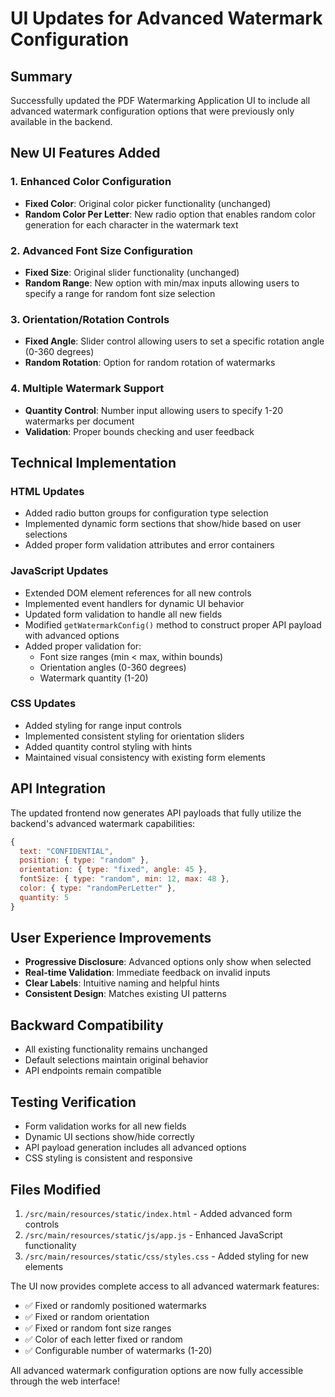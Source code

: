 # UI Updates for Advanced Watermark Configuration

## Summary
Successfully updated the PDF Watermarking Application UI to include all advanced watermark configuration options that were previously only available in the backend.

## New UI Features Added

### 1. Enhanced Color Configuration
- **Fixed Color**: Original color picker functionality (unchanged)
- **Random Color Per Letter**: New radio option that enables random color generation for each character in the watermark text

### 2. Advanced Font Size Configuration
- **Fixed Size**: Original slider functionality (unchanged) 
- **Random Range**: New option with min/max inputs allowing users to specify a range for random font size selection

### 3. Orientation/Rotation Controls
- **Fixed Angle**: Slider control allowing users to set a specific rotation angle (0-360 degrees)
- **Random Rotation**: Option for random rotation of watermarks

### 4. Multiple Watermark Support
- **Quantity Control**: Number input allowing users to specify 1-20 watermarks per document
- **Validation**: Proper bounds checking and user feedback

## Technical Implementation

### HTML Updates
- Added radio button groups for configuration type selection
- Implemented dynamic form sections that show/hide based on user selections
- Added proper form validation attributes and error containers

### JavaScript Updates
- Extended DOM element references for all new controls
- Implemented event handlers for dynamic UI behavior
- Updated form validation to handle all new fields
- Modified `getWatermarkConfig()` method to construct proper API payload with advanced options
- Added proper validation for:
  - Font size ranges (min < max, within bounds)
  - Orientation angles (0-360 degrees)
  - Watermark quantity (1-20)

### CSS Updates
- Added styling for range input controls
- Implemented consistent styling for orientation sliders
- Added quantity control styling with hints
- Maintained visual consistency with existing form elements

## API Integration
The updated frontend now generates API payloads that fully utilize the backend's advanced watermark capabilities:

```javascript
{
  text: "CONFIDENTIAL",
  position: { type: "random" },
  orientation: { type: "fixed", angle: 45 },
  fontSize: { type: "random", min: 12, max: 48 },
  color: { type: "randomPerLetter" },
  quantity: 5
}
```

## User Experience Improvements
- **Progressive Disclosure**: Advanced options only show when selected
- **Real-time Validation**: Immediate feedback on invalid inputs  
- **Clear Labels**: Intuitive naming and helpful hints
- **Consistent Design**: Matches existing UI patterns

## Backward Compatibility
- All existing functionality remains unchanged
- Default selections maintain original behavior
- API endpoints remain compatible

## Testing Verification
- Form validation works for all new fields
- Dynamic UI sections show/hide correctly
- API payload generation includes all advanced options
- CSS styling is consistent and responsive

## Files Modified
1. `/src/main/resources/static/index.html` - Added advanced form controls
2. `/src/main/resources/static/js/app.js` - Enhanced JavaScript functionality  
3. `/src/main/resources/static/css/styles.css` - Added styling for new elements

The UI now provides complete access to all advanced watermark features:
- ✅ Fixed or randomly positioned watermarks
- ✅ Fixed or random orientation
- ✅ Fixed or random font size ranges
- ✅ Color of each letter fixed or random
- ✅ Configurable number of watermarks (1-20)

All advanced watermark configuration options are now fully accessible through the web interface!